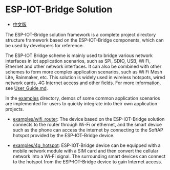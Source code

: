 # ESP-IOT-Bridge Solution

- [中文版](README_CN.md)

The ESP-IOT-Bridge solution framework is a complete project directory structure framework based on the ESP-IOT-Bridge components, which can be used by developers for reference.

The ESP-IOT Bridge scheme is mainly used to bridge various network interfaces in iot application scenarios, such as SPI, SDIO, USB, Wi Fi, Ethernet and other network interfaces. It can also be combined with other schemes to form more complex application scenarios, such as Wi Fi Mesh Lite, Rainmaker, etc. This solution is widely used in wireless hotspots, wired network cards, 4G Internet access and other fields. For more information, see [User_Guide.md](components/iot_bridge/User_Guide.md).

In the [examples](examples) directory, demos of some common application scenarios are implemented for users to quickly integrate into their own application projects.

- [examples/wifi_router](examples/wifi_router): The device based on the ESP-IOT-Bridge solution connects to the router through Wi-Fi or ethernet, and the smart device such as the phone can access the internet by connecting to the SoftAP hotspot provided by the ESP-IOT-Bridge device.

- [examples/4g_hotspot](examples/4g_hotspot): ESP-IOT-Bridge device can be equipped with a mobile network module with a SIM card and then convert the cellular network into a Wi-Fi signal. The surrounding smart devices can connect to the hotspot from the ESP-IOT-Bridge device to gain Internet access.

